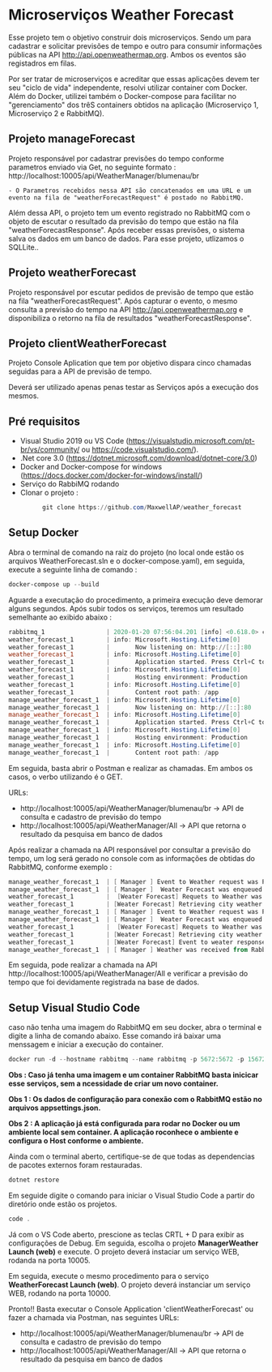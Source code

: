 # Microserviços Weather Forecast 

Esse projeto tem o objetivo construir dois microserviços. Sendo um para cadastrar e solicitar previsões de tempo e outro para consumir informações públicas na API http://api.openweathermap.org. Ambos os eventos são registadros em filas.

Por ser tratar de microserviços e acreditar que essas aplicações devem ter seu "ciclo de vida" independente, resolvi utilizar container com Docker. Além do Docker, utilizei também o Docker-compose para facilitar no "gerenciamento" dos trêS containers obtidos na aplicação (Microserviço 1, Microserviço 2 e RabbitMQ).

## Projeto manageForecast 

Projeto responsável por cadastrar previsões do tempo conforme parametros enviado via Get, no seguinte formato : http://localhost:10005/api/WeatherManager/blumenau/br

    - O Parametros recebidos nessa API são concatenados em uma URL e um evento na fila de "weatherForecastRequest" é postado no RabbitMQ.

Além dessa API, o projeto tem um evento registrado no RabbitMQ com o objeto de escutar o resultado da previsão do tempo que estão na fila "weatherForecastResponse". Após receber essas previsões, o sistema salva os dados em um banco de dados. Para esse projeto, utlizamos o SQLLite..

## Projeto weatherForecast 

Projeto responsável por escutar pedidos de previsão de tempo que estão na fila "weatherForecastRequest". Após capturar o evento, o mesmo consulta a previsão do tempo na API http://api.openweathermap.org e disponibiliza o retorno na fila de resultados "weatherForecastResponse".

## Projeto clientWeatherForecast 

Projeto Console Aplication que tem por objetivo dispara cinco chamadas seguidas para a API de previsão de tempo.

Deverá ser utilizado apenas penas testar as Serviços após a execução dos mesmos.


Pré requisitos
------------------------------

- Visual Studio 2019 ou VS Code (https://visualstudio.microsoft.com/pt-br/vs/community/ ou https://code.visualstudio.com/).
- .Net core 3.0 (https://dotnet.microsoft.com/download/dotnet-core/3.0)
- Docker and Docker-compose for windows (https://docs.docker.com/docker-for-windows/install/)
- Serviço do RabbiMQ rodando
- Clonar o projeto :
    ~~~PowerShell 
          git clone https://github.com/MaxwellAP/weather_forecast 
    ~~~

Setup Docker
------------------------------
Abra o terminal de comando na raiz do projeto (no local onde estão os arquivos WeatherForecast.sln e o docker-compose.yaml), em seguida, execute a seguinte linha de comando :

~~~PowerShell
docker-compose up --build
~~~

Aguarde a executação do procedimento, a primeira execução deve demorar alguns segundos. Após subir todos os serviços, teremos um resultado semelhante ao exibido abaixo :

~~~PowerShell
rabbitmq_1                 | 2020-01-20 07:56:04.201 [info] <0.618.0> connection <0.618.0> (172.19.0.3:56762 -> 172.19.0.2:5672): user 'guest' authenticated and granted access to vhost '/'
weather_forecast_1         | info: Microsoft.Hosting.Lifetime[0]
weather_forecast_1         |       Now listening on: http://[::]:80
weather_forecast_1         | info: Microsoft.Hosting.Lifetime[0]
weather_forecast_1         |       Application started. Press Ctrl+C to shut down.
weather_forecast_1         | info: Microsoft.Hosting.Lifetime[0]
weather_forecast_1         |       Hosting environment: Production
weather_forecast_1         | info: Microsoft.Hosting.Lifetime[0]
weather_forecast_1         |       Content root path: /app
manage_weather_forecast_1  | info: Microsoft.Hosting.Lifetime[0]
manage_weather_forecast_1  |       Now listening on: http://[::]:80
manage_weather_forecast_1  | info: Microsoft.Hosting.Lifetime[0]
manage_weather_forecast_1  |       Application started. Press Ctrl+C to shut down.
manage_weather_forecast_1  | info: Microsoft.Hosting.Lifetime[0]
manage_weather_forecast_1  |       Hosting environment: Production
manage_weather_forecast_1  | info: Microsoft.Hosting.Lifetime[0]
manage_weather_forecast_1  |       Content root path: /app
~~~

Em seguida, basta abrir o Postman e realizar as chamadas. Em ambos os casos, o verbo utilizando é o GET. 

URLs: 

 - http://localhost:10005/api/WeatherManager/blumenau/br -> API de consulta e cadastro de previsão do tempo
 - http://localhost:10005/api/WeatherManager/All -> API que retorna o resultado da pesquisa em banco de dados

Após realizar a chamada na API responsável por consultar a previsão do tempo, um log será gerado no console com as informações de obtidas do RabbitMQ, conforme exemplo : 

~~~PowerShell
manage_weather_forecast_1  | [ Manager ] Event to Weather request was Published to RabbitMQ
manage_weather_forecast_1  | [ Manager ]  Weater Forecast was enqueued: blumenau,br
weather_forecast_1         |  [Weater Forecast] Requets to Weather was received from Rabbit: blumenau,br
weather_forecast_1         | [Weater Forecast] Retrieving city weather forecast : blumenau,br
manage_weather_forecast_1  | [ Manager ] Event to Weather request was Published to RabbitMQ
manage_weather_forecast_1  | [ Manager ]  Weater Forecast was enqueued: blumenau,br
weather_forecast_1         |  [Weater Forecast] Requets to Weather was received from Rabbit: blumenau,br
weather_forecast_1         | [Weater Forecast] Retrieving city weather forecast : blumenau,br
weather_forecast_1         | [Weater Forecast] Event to weater response was published to RabbitMQ
manage_weather_forecast_1  | [ Manager ] Weather was received from Rabbit: {"coord":{"lon":-49.07,"lat":-26.92},"weather":[{"id":802,"main":"Clouds","description":"scattered clouds","icon":"03d"}],"base":"stations","main":{"temp":302.01,"feels_like":304.11,"temp_min":300.15,"temp_max":303.15,"pressure":1014,"humidity":74},"visibility":10000,"wind":{"speed":5.1,"deg":80},"clouds":{"all":40},"dt":1579534645,"sys":{"type":1,"id":8398,"country":"BR","sunrise":1579509590,"sunset":1579558445},"timezone":-10800,"id":3469968,"name":"Blumenau","cod":200}
~~~

Em seguida, pode realizar a chamada na API http://localhost:10005/api/WeatherManager/All e verificar a previsão do tempo que foi devidamente registrada na base de dados.

Setup Visual Studio Code
------------------------------

caso não tenha uma imagem do RabbitMQ em seu docker, abra o terminal e digite a linha de comando abaixo. Esse comando irá baixar uma menssagem e iniciar a execução do container.

~~~PowerShell
docker run -d --hostname rabbitmq --name rabbitmq -p 5672:5672 -p 15672:15672 -p 4369:4369 -p 5671:5671-p 25672:25672 -p 15671:15671-e RABBITMQ_DEFAULT_USER=guest -e RABBITMQ_DEFAULT_PASS=guest rabbitmq:3-management
~~~

**Obs : Caso já tenha uma imagem e um container RabbitMQ basta inicicar esse serviços, sem a 
ncessidade de criar um novo container.**

**Obs 1 : Os dados de configuração para conexão com o RabbitMQ estão no arquivos appsettings.json.**

**Obs 2 : A aplicação já está configurada para rodar no Docker ou um ambiente local sem container. A aplicação roconhece o ambiente e configura o Host conforme o ambiente.**

Ainda com o terminal aberto, certifique-se de que todas as dependencias de pacotes externos foram restauradas.

~~~PowerShell
dotnet restore
~~~

Em seguide digite o comando para iniciar o Visual Studio Code a partir do diretório onde estão os projetos.

~~~PowerShell
code .
~~~


Já com o VS Code aberto, prescione as teclas CRTL + D para exibir as configurações de Debug. Em seguida, escolha o projeto **ManagerWeather Launch (web)** e execute. O projeto deverá instaciar um serviço WEB, rodanda na porta 10005.

Em seguida, execute o mesmo procedimento para o serviço **WeatherForecast Launch (web)**. O projeto deverá instanciar um serviço WEB, rodando na porta 10000.

Pronto!! Basta executar o Console Application 'clientWeatherForecast' ou fazer a chamada via Postman, nas seguintes URLs:

 - http://localhost:10005/api/WeatherManager/blumenau/br -> API de consulta e cadastro de previsão do tempo
 - http://localhost:10005/api/WeatherManager/All -> API que retorna o resultado da pesquisa em banco de dados
